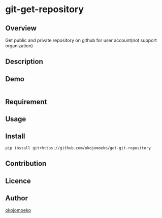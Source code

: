 # git-get-repository

## Overview

Get public and private repository on github for user account(not support organization)

## Description

## Demo
```

```
## Requirement

## Usage

## Install
```
pip install git+https://github.com/okojomoeko/get-git-repository
```
## Contribution

## Licence

## Author

[okojomoeko](https://github.com/okojomoeko)